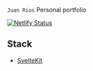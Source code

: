`Juan Rios`
Personal portfolio

[![Netlify Status](https://api.netlify.com/api/v1/badges/bc1adead-9413-4e1b-a1f4-679fd07539b8/deploy-status)](https://app.netlify.com/sites/juanrios-test/deploys)

## Stack

- [SvelteKit](https://kit.svelte.dev)
